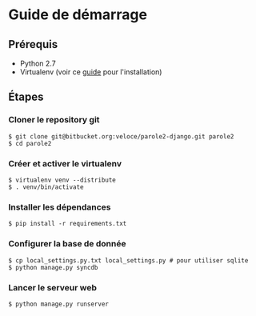 Guide de démarrage
=================

## Prérequis

* Python 2.7
* Virtualenv (voir ce [guide](http://docs.python-guide.org/en/latest/starting/install/linux/) pour l'installation)

## Étapes

### Cloner le repository git

    $ git clone git@bitbucket.org:veloce/parole2-django.git parole2
    $ cd parole2

### Créer et activer le virtualenv

    $ virtualenv venv --distribute
    $ . venv/bin/activate

### Installer les dépendances

    $ pip install -r requirements.txt

### Configurer la base de donnée

    $ cp local_settings.py.txt local_settings.py # pour utiliser sqlite
    $ python manage.py syncdb

### Lancer le serveur web

    $ python manage.py runserver
        
